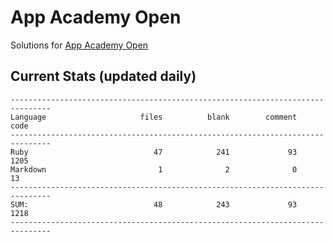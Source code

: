 # App Academy Open
Solutions for [App Academy Open](https://open.appacademy.io)

## Current Stats (updated daily)
```
-------------------------------------------------------------------------------
Language                     files          blank        comment           code
-------------------------------------------------------------------------------
Ruby                            47            241             93           1205
Markdown                         1              2              0             13
-------------------------------------------------------------------------------
SUM:                            48            243             93           1218
-------------------------------------------------------------------------------
```

